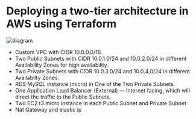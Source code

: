 # Deploying a two-tier architecture in AWS using Terraform
![diagram](https://user-images.githubusercontent.com/99483337/223571381-e76ae52c-0383-463c-8b4a-395174195d9a.jpg)
+ Custom VPC with CIDR 10.0.0.0/16.
+ Two Public Subnets with CIDR 10.0.1.0/24 and 10.0.2.0/24 in different Availability Zones for high availability.
+ Two Private Subnets with CIDR 10.0.3.0/24 and 10.0.4.0/24 in different Availabilty Zones.
+ RDS MySQL instance (micro) in One of the Two Private Subnets.
+ One Application Load Balancer (External) — Internet facing, which will direct the traffic to the Public Subnets.
+ Two EC2 t3.micro instance in each Public Subnet and Private Subnet
+ Nat Gateway and elastic ip
